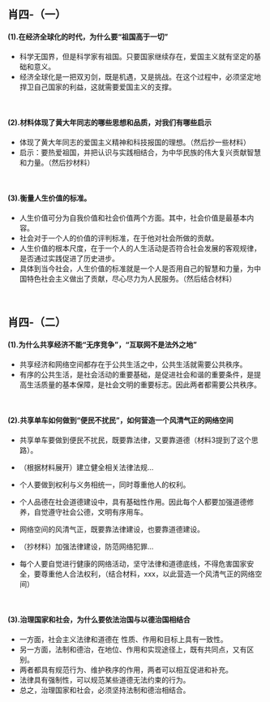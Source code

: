 ##	肖四-（一）

####	(1).在经济全球化的时代，为什么要“祖国高于一切”

*	科学无国界，但是科学家有祖国。只要国家继续存在，爱国主义就有坚定的基础和意义。
*	经济全球化是一把双刃剑，既是机遇，又是挑战。在这个过程中，必须坚定地捍卫自己国家的利益，这就需要爱国主义的支撑。

<br/>

####	(2).材料体现了黄大年同志的哪些思想和品质，对我们有哪些启示

*	体现了黄大年同志的爱国主义精神和科技报国的理想。（然后抄一些材料）
*	启示：要热爱祖国，并把认识与实践相结合，为中华民族的伟大复兴贡献智慧和力量。（然后抄材料）

<br/>

####	(3).衡量人生价值的标准。

*	人生价值可分为自我价值和社会价值两个方面。其中，社会价值是最基本内容。
*	社会对于一个人的价值的评判标准，在于他对社会所做的贡献。
*	人生价值的根本尺度，在于一个人的人生活动是否符合社会发展的客观规律，是否通过实践促进了历史进步。
*	具体到当今社会，人生价值的标准就是一个人是否用自己的智慧和力量，为中国特色社会主义做出了贡献，尽心尽力为人民服务。（然后结合材料）

<br/>

##	肖四-（二）

####	(1).为什么共享经济不能“无序竞争”，“互联网不是法外之地”

*	共享经济和网络空间都存在于公共生活之中，公共生活就需要公共秩序。
*	有序的公共生活，是社会活动的重要基础，是促进社会和谐的重要条件，是提高生活质量的基本保障，是社会文明的重要标志。因此两者都需要公共秩序。

<br/>

####	(2).共享单车如何做到“便民不扰民”，如何营造一个风清气正的网络空间

*	共享单车要做到便民不扰民，既要靠法律，又要靠道德（材料3提到了这个思路）。
*	（根据材料展开）建立健全相关法律法规...
*	个人要做到权利与义务相统一，同时尊重他人的权利。
*	个人品德在社会道德建设中，具有基础性作用。因此每个人都要加强道德修养，自觉遵守社会公德，文明有序用车。

*	网络空间的风清气正，既要靠法律建设，也要靠道德建设。
*	（抄材料）加强法律建设，防范网络犯罪...
*	每个人要自觉进行健康的网络活动，坚守法律和道德底线，不得危害国家安全，要尊重他人合法权利，（结合材料，xxx，以此营造一个风清气正的网络空间）

<br/>

####	(3).治理国家和社会，为什么要依法治国与以德治国相结合

*	一方面，社会主义法律和道德在 性质、作用和目标上具有一致性。
*	另一方面，法制和德治，在地位、作用和实现途径上，既有共同点，又有区别。
*	两者都具有规范行为、维护秩序的作用，两者可以相互促进和补充。
*	法律具有强制性，可以规范某些道德无法约束的行为。
*	总之，治理国家和社会，必须坚持法制和德治相结合。

<br/>

